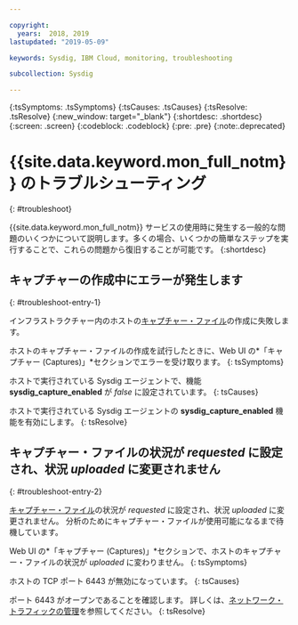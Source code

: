 ```yaml
---

copyright:
  years:  2018, 2019
lastupdated: "2019-05-09"

keywords: Sysdig, IBM Cloud, monitoring, troubleshooting

subcollection: Sysdig

---
```


{:tsSymptoms: .tsSymptoms}
{:tsCauses: .tsCauses}
{:tsResolve: .tsResolve}
{:new_window: target="_blank"}
{:shortdesc: .shortdesc}
{:screen: .screen}
{:codeblock: .codeblock}
{:pre: .pre}
{:note:.deprecated}

# {{site.data.keyword.mon_full_notm}} のトラブルシューティング
{: #troubleshoot}

{{site.data.keyword.mon_full_notm}} サービスの使用時に発生する一般的な問題のいくつかについて説明します。多くの場合、いくつかの簡単なステップを実行することで、これらの問題から復旧することが可能です。
{:shortdesc}

## キャプチャーの作成中にエラーが発生します
{: #troubleshoot-entry-1}

インフラストラクチャー内のホストの[キャプチャー・ファイル](/docs/services/Monitoring-with-Sysdig/captures.html#captures)の作成に失敗します。 

ホストのキャプチャー・ファイルの作成を試行したときに、Web UI の*「キャプチャー (Captures)」*セクションでエラーを受け取ります。
{: tsSymptoms}

ホストで実行されている Sysdig エージェントで、機能 **sysdig_capture_enabled** が *false* に設定されています。
{: tsCauses}

ホストで実行されている Sysdig エージェントの **sysdig_capture_enabled** 機能を有効にします。
{: tsResolve}


## キャプチャー・ファイルの状況が *requested* に設定され、状況 *uploaded* に変更されません
{: #troubleshoot-entry-2}

[キャプチャー・ファイル](/docs/services/Monitoring-with-Sysdig?topic=Sysdig-captures#captures)の状況が *requested* に設定され、状況 *uploaded* に変更されません。 分析のためにキャプチャー・ファイルが使用可能になるまで待機しています。

Web UI の*「キャプチャー (Captures)」*セクションで、ホストのキャプチャー・ファイルの状況が *uploaded* に変わりません。
{: tsSymptoms}

ホストの TCP ポート 6443 が無効になっています。
{: tsCauses}


ポート 6443 がオープンであることを確認します。 詳しくは、[ネットワーク・トラフィックの管理](/docs/services/Monitoring-with-Sysdig?topic=Sysdig-network#network_send)を参照してください。
{: tsResolve}


